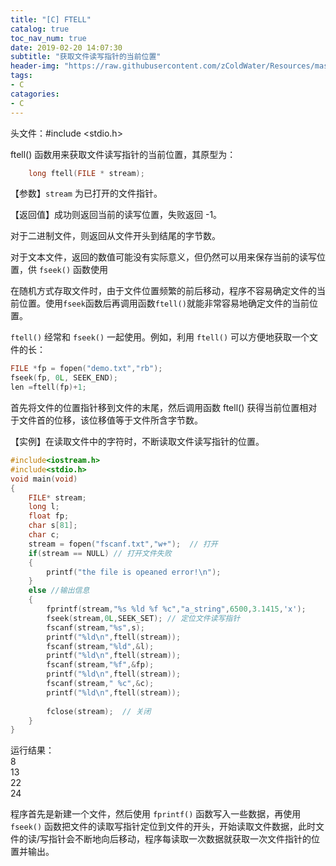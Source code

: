 ```yaml
---
title: "[C] FTELL"
catalog: true
toc_nav_num: true
date: 2019-02-20 14:07:30
subtitle: "获取文件读写指针的当前位置"
header-img: "https://raw.githubusercontent.com/zColdWater/Resources/master/Images/computer-1245714.jpg"
tags:
- C
catagories:
- C
---
```


头文件：#include <stdio.h>

ftell() 函数用来获取文件读写指针的当前位置，其原型为：
```C
    long ftell(FILE * stream);
```
【参数】`stream` 为已打开的文件指针。

【返回值】成功则返回当前的读写位置，失败返回 -1。

对于二进制文件，则返回从文件开头到结尾的字节数。

对于文本文件，返回的数值可能没有实际意义，但仍然可以用来保存当前的读写位置，供 `fseek()` 函数使用

在随机方式存取文件时，由于文件位置频繁的前后移动，程序不容易确定文件的当前位置。使用`fseek`函数后再调用函数`ftell()`就能非常容易地确定文件的当前位置。

`ftell()` 经常和 `fseek()` 一起使用。例如，利用 `ftell()` 可以方便地获取一个文件的长：

```C
FILE *fp = fopen("demo.txt","rb");  
fseek(fp, 0L, SEEK_END);
len =ftell(fp)+1;
```
首先将文件的位置指针移到文件的末尾，然后调用函数 ftell() 获得当前位置相对于文件首的位移，该位移值等于文件所含字节数。



【实例】在读取文件中的字符时，不断读取文件读写指针的位置。
```C
#include<iostream.h>
#include<stdio.h>
void main(void)
{
    FILE* stream;
    long l;
    float fp;
    char s[81];
    char c;
    stream = fopen("fscanf.txt","w+");  // 打开
    if(stream == NULL) // 打开文件失败
    {
        printf("the file is opeaned error!\n");
    }
    else //输出信息
    {
        fprintf(stream,"%s %ld %f %c","a_string",6500,3.1415,'x');
        fseek(stream,0L,SEEK_SET); // 定位文件读写指针
        fscanf(stream,"%s",s);
        printf("%ld\n",ftell(stream));
        fscanf(stream,"%ld",&l);
        printf("%ld\n",ftell(stream));
        fscanf(stream,"%f",&fp);
        printf("%ld\n",ftell(stream));
        fscanf(stream," %c",&c);
        printf("%ld\n",ftell(stream));
   
        fclose(stream);  // 关闭
    }
}
```
运行结果：  
8  
13  
22  
24  

程序首先是新建一个文件，然后使用 `fprintf()` 函数写入一些数据，再使用 `fseek()` 函数把文件的读取写指针定位到文件的开头，开始读取文件数据，此时文件的读/写指针会不断地向后移动，程序每读取一次数据就获取一次文件指针的位置并输出。

